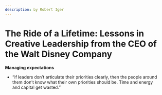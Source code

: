 ```yaml
---
description: by Robert Iger
---
```


# The Ride of a Lifetime: Lessons in Creative Leadership from the CEO of the Walt Disney Company

**Managing expectations**

* “If leaders don’t articulate their priorities clearly, then the people around them don’t know what their own priorities should be. Time and energy and capital get wasted.”
